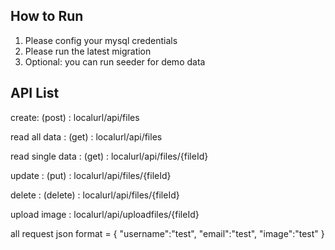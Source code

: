 

## How to Run

1. Please config your mysql credentials 
2. Please run the latest migration
3. Optional: you can run seeder for demo data

## API List

<p>create: (post) : localurl/api/files</p>
<p>read all data : (get) : localurl/api/files</p>
<p>read single data : (get) : localurl/api/files/{fileId}</p>
<p>update : (put) : localurl/api/files/{fileId}</p>
<p>delete : (delete) : localurl/api/files/{fileId}</p>
<p>upload image : localurl/api/uploadfiles/{fileId}</p>

all request json format = 
{
	"username":"test",
	"email":"test",
	"image":"test"
}